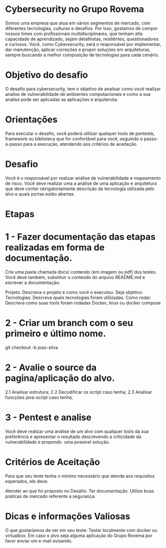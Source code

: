 # Cybersecurity no Grupo Rovema

Somos uma empresa que atua em vários segmentos de mercado, com diferentes tecnologias, culturas e desafios. Por isso, gostamos de compor nossos times com profissionais multidisciplinares, que tenham alta capacidade de aprendizado, sejam detalhistas, resiliêntes, questionadores e curiosos. Você, como Cybersecurity, será o responsável por implementar, dar manutenção, aplicar correções e propor soluções em arquiteturas, sempre buscando a melhor composição de tecnologias para cada cenário.

# Objetivo do desafio

O desafio para cybersecurity, tem o objetivo de analisar como você realizar analise de vulnerabilidade de ambientes computacionais e como a sua analise pode ser aplicadas as aplicações e arquiteruta.

# Orientações

Para executar o desafio, você poderá utilizar qualquer tools de penteste, framework ou biblioteca que for confortável para você, seguindo o passo-a-passo para a execução, atendendo aos critérios de aceitação.

# Desafio

Você é o responsável por realizar análise de vulnerabilidade e mapeamento de risco. Vocẽ deve realizar uma a análise de uma aplicação e arquitetura que deve conter obrigatoriamente descrição da tecnologia utilizada pelo alvo e quais portas estão abertas.

# Etapas

# 1 - Fazer documentação das etapas realizadas em forma de documentação.

Crie uma pasta chamada docs/ contendo (em imagem ou pdf) dos testes. Você deve também, substituir o conteúdo do arquivo README.md e escrever a documentação:

Projeto: Descreva o projeto e como você o executou. Seja objetivo.
Tecnologias: Descreva quais tecnologias foram utilizadas.
Como rodar: Descreva como suas tools foram rodadas Docker, linux ou docker compose

# 2 - Criar um branch com o seu primeiro e último nome.

git checkout -b joao-silva

# 2 - Avalie o source da pagina/aplicação do alvo.

2.1 Analisar estrutura;
2.2 Decodificar os script caso tenha;
2.3 Analisar funcções java-script caso tenha;

# 3 - Pentest e analise 
Você deve realizar uma análise de um alvo com qualquer tools da sua preferência e apresentar o resultado descrevendo a criticidade da vulnerabilidade e propondo  uma possível solução.

# Critérios de Aceitação
Para que seu teste tenha o mínimo necessário que atenda aos requisitos esperados, ele deve:

Atender ao que foi proposto no Desafio.
Ter documentação.
Utilize boas praticas de mercado referente a segurança.

# Dicas e informações Valiosas

O que gostaríamos de ver em seu teste:
Testar localmente com docker ou virtualbox.
Em caso o alvo seja alguma aplicação do Grupo Rovema por favor enviar um e-mail avisando.
